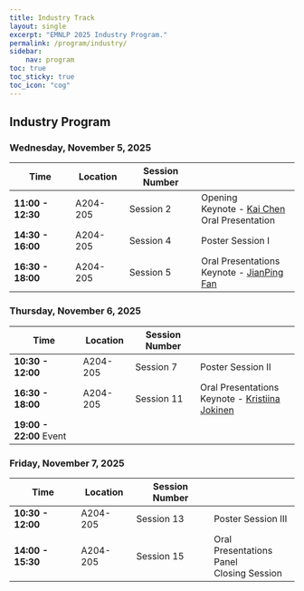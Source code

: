 ```yaml
---
title: Industry Track
layout: single
excerpt: "EMNLP 2025 Industry Program."
permalink: /program/industry/
sidebar:
    nav: program
toc: true
toc_sticky: true
toc_icon: "cog"
---
```


## Industry Program

### Wednesday, November 5, 2025

| Time | Location | Session Number |  |
| --- | --- | --- | --- |
| **11:00 - 12:30** | A204-205 | Session 2 | Opening<br> Keynote - [Kai Chen](https://chenkai.site/)<br> Oral Presentation<br> |
| **14:30 - 16:00** | A204-205 | Session 4 | Poster Session I<br> |
| **16:30 - 18:00** | A204-205 | Session 5 | Oral Presentations<br> Keynote - [JianPing Fan](https://research.lenovo.com/webapp/view_English/personal.html?id=681)<br> |

### Thursday, November 6, 2025

| Time | Location | Session Number |  |
| --- | --- | --- | --- |
| **10:30 - 12:00** | A204-205 | Session 7 | Poster Session II<br> |
| **16:30 - 18:00** | A204-205 | Session 11 | Oral Presentations<br> Keynote - [Kristiina Jokinen](https://www.kristiinajokinen.fi)<br> |
| **19:00 - 22:00** Event | 

### Friday, November 7, 2025

| Time | Location | Session Number |  |
| --- | --- | --- | --- |
| **10:30 - 12:00** | A204-205 | Session 13 | Poster Session III<br> |
| **14:00 - 15:30** | A204-205 | Session 15 | Oral Presentations<br> Panel<br> Closing Session<br> |
